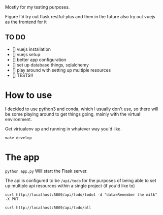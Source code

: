 Mostly for my testing purposes.

Figure I'd try out flask restful-plus and then in the future also try out vuejs as the frontend for it

## TO DO
- [] vuejs installation
- [] vuejs setup
- [] better app configuration
- [] set up database things, sqlalchemy
- [] play around with setting up multiple resources
- [] TESTS!!

# How to use
I decided to use python3 and conda, which I usually don't use, so there will be some playing around to get things going, mainly with the virtual environment.

Get virtualenv up and running in whatever way you'd like.

`make develop`

# The app
`python app.py`
Will start the Flask server.

The api is configured to be `/api/todo` for the purposes of being able to set up multiple api resources within a single project (if you'd like to)

`curl http://localhost:5000/api/todo/todo4 -d "data=Remember the milk" -X PUT`

`curl http://localhost:5000/api/todo/all`

